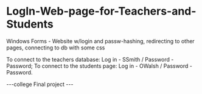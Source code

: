 # LogIn-Web-page-for-Teachers-and-Students
Windows Forms - Website w/login and passw-hashing, redirecting to other pages, connecting to db with some css

To connect to the teachers database: Log in - SSmith / Password - Password;
To connect to the students page: Log in - OWalsh / Password - Password.

---college Final project ---
